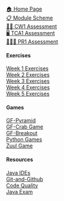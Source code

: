 [🏠 Home Page](https://github.com/BNU-CO452/Java-Apps/wiki)     
[📋 Module Scheme](https://github.com/BNU-CO452/Java-Apps/wiki/Module-Scheme)      
[👨‍💻 CW1 Assessment](https://github.com/BNU-CO452/Java-Apps/wiki/CW1)     
[🖥️ TCA1 Assessment](https://github.com/BNU-CO452/Java-Apps/wiki/TCA1)     
[🧑🏽‍🏫 PR1 Assessment](https://github.com/BNU-CO452/Java-Apps/wiki/PR1)       

#### Exercises
[Week 1 Exercises](https://github.com/BNU-CO452/Java-Apps/wiki/W1-VSC-Basics-Exercises)     
[Week 2 Exercises](https://github.com/BNU-CO452/Java-Apps/wiki/W2-VSC-Conditionals-Exercises)    
[Week 3 Exercises](https://github.com/BNU-CO452/Java-Apps/wiki/W3-VSC-Classes-and-Objects-Exercises)    
[Week 4 Exercises](https://github.com/BNU-CO452/Java-Apps/wiki/W4-VSC-Collection-Exercises)    
[Week 5 Exercises](https://github.com/BNU-CO452/Java-Apps/wiki/W5-VSC-Consolidation-Exercises)
#### Games
[GF-Pyramid](https://github.com/BNU-CO452/Java-Apps/wiki/MarioPyramid)    
[GF-Crab Game](https://github.com/BNU-CO452/Java-Apps/wiki/Crab-Game)    
[GF-Breakout]()     
[Python Games](https://github.com/BNU-CO452/Java-Apps/wiki/PyGames)       
[Zuul Game]()
#### Resources
[Java IDEs](https://github.com/BNU-CO452/Java-Apps/wiki/Java-IDES)      
[Git-and-Github](https://github.com/BNU-CO452/Java-Apps/wiki/Git-and-Github)     
[Code Quality](https://github.com/BNU-CO452/Java-Apps/wiki/Code-Quality)      
[Java Exam](https://www.itexams.com/exam/98-388)   
